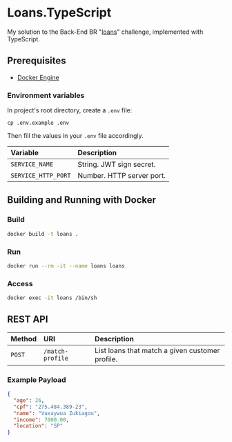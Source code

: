 # Loans.TypeScript

My solution to the Back-End BR "[loans](https://github.com/backend-br/desafios/blob/master/loans/PROBLEM.md)" challenge, implemented with TypeScript.

## Prerequisites

- [Docker Engine](https://docs.docker.com/engine/install/)

### Environment variables

In project's root directory, create a `.env` file:

```
cp .env.example .env
```

Then fill the values in your `.env` file accordingly.

| Variable            | Description               |
| :------------------ | :------------------------ |
| `SERVICE_NAME`      | String. JWT sign secret.  |
| `SERVICE_HTTP_PORT` | Number. HTTP server port. |

## Building and Running with Docker

### Build

```bash
docker build -t loans .
```

### Run

```bash
docker run --rm -it --name loans loans
```

### Access

```bash
docker exec -it loans /bin/sh
```

## REST API

| Method | URI               | Description                                     |
| :----- | :---------------- | :---------------------------------------------- |
| `POST` | `/match-profile`  | List loans that match a given customer profile. |

### Example Payload

```json
{
  "age": 26,
  "cpf": "275.484.389-23",
  "name": "Vuxaywua Zukiagou",
  "income": 7000.00,
  "location": "SP"
}
```
